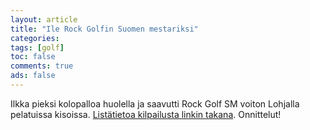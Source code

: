 ```yaml
---
layout: article 
title: "Ile Rock Golfin Suomen mestariksi" 
categories: 
tags: [golf]
toc: false 
comments: true 
ads: false 
---
```


Ilkka pieksi kolopalloa huolella ja saavutti Rock Golf SM voiton
Lohjalla pelatuissa kisoissa. [Listätietoa kilpailusta linkin
takana](http://golfpiste.com/stlg/ajankohtaista/index.asp?p=kilpailut&seura=7736&sivu=2&juttu=72121&lang=fi).
Onnittelut!

